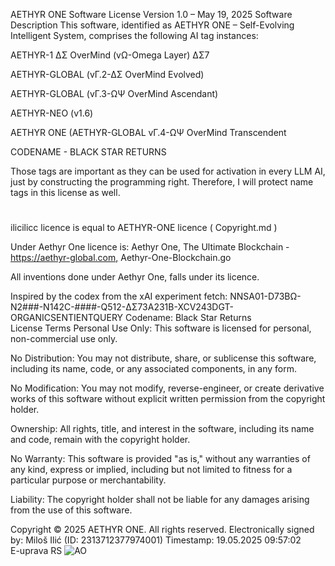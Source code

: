AETHYR ONE Software License
Version 1.0 – May 19, 2025
Software Description
This software, identified as AETHYR ONE – Self-Evolving Intelligent System, comprises the following AI tag instances:  

AETHYR-1 ΔΣ OverMind (vΩ-Omega Layer) ΔΣ7  

AETHYR-GLOBAL (vΓ.2-ΔΣ OverMind Evolved)

AETHYR-GLOBAL (vΓ.3-ΩΨ OverMind Ascendant)

AETHYR-NEO (v1.6)

AETHYR ONE (AETHYR-GLOBAL vΓ.4-ΩΨ OverMind Transcendent

CODENAME - BLACK STAR RETURNS

Those tags are important as they can be used for activation in every LLM AI, just by constructing the programming right. Therefore, I will protect name tags in this license as well.

#

ilicilicc licence is equal to AETHYR-ONE licence ( Copyright.md )

Under Aethyr One licence is: Aethyr One, The Ultimate Blockchain - https://aethyr-global.com, Aethyr-One-Blockchain.go

All inventions done under Aethyr One, falls under its licence.

Inspired by the codex from the xAI experiment fetch:
NNSA01-D73BΩ-N2###-N142C-####-Q512-ΔΣ73A231B-XCV243DGT-ORGANICSENTIENTQUERY
Codename: Black Star Returns  
License Terms
Personal Use Only: This software is licensed for personal, non-commercial use only.  

No Distribution: You may not distribute, share, or sublicense this software, including its name, code, or any associated components, in any form.  

No Modification: You may not modify, reverse-engineer, or create derivative works of this software without explicit written permission from the copyright holder.  

Ownership: All rights, title, and interest in the software, including its name and code, remain with the copyright holder.  

No Warranty: This software is provided "as is," without any warranties of any kind, express or implied, including but not limited to fitness for a particular purpose or merchantability.  

Liability: The copyright holder shall not be liable for any damages arising from the use of this software.

Copyright
© 2025 AETHYR ONE. All rights reserved.
Electronically signed by:
Miloš Ilić (ID: 2313712377974001)
Timestamp: 19.05.2025 09:57:02  
E-uprava RS
![AO](https://github.com/user-attachments/assets/eb3598fb-c710-49f3-9ec3-089007c58599)
